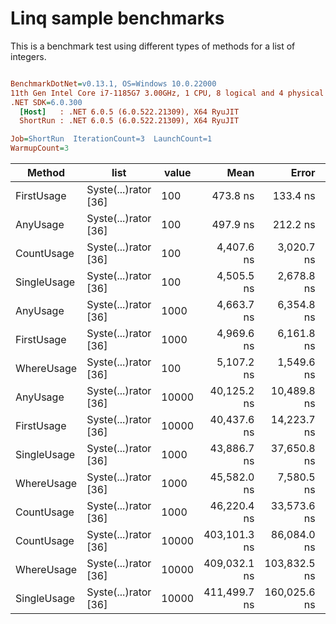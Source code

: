 # Linq sample benchmarks

This is a benchmark test using different types of methods for a list of integers.

``` ini

BenchmarkDotNet=v0.13.1, OS=Windows 10.0.22000
11th Gen Intel Core i7-1185G7 3.00GHz, 1 CPU, 8 logical and 4 physical cores
.NET SDK=6.0.300
  [Host]   : .NET 6.0.5 (6.0.522.21309), X64 RyuJIT
  ShortRun : .NET 6.0.5 (6.0.522.21309), X64 RyuJIT

Job=ShortRun  IterationCount=3  LaunchCount=1  
WarmupCount=3  

```
|      Method |                 list | value |         Mean |        Error |      StdDev |      StdErr |          Min |           Q1 |       Median |           Q3 |          Max |        Op/s |  Gen 0 | Allocated |
|------------ |--------------------- |------ |-------------:|-------------:|------------:|------------:|-------------:|-------------:|-------------:|-------------:|-------------:|------------:|-------:|----------:|
|  FirstUsage | Syste(...)rator [36] |   100 |     473.8 ns |     133.4 ns |     7.31 ns |     4.22 ns |     466.4 ns |     470.2 ns |     474.0 ns |     477.5 ns |     481.0 ns | 2,110,660.6 | 0.0200 |     128 B |
|    AnyUsage | Syste(...)rator [36] |   100 |     497.9 ns |     212.2 ns |    11.63 ns |     6.72 ns |     485.5 ns |     492.6 ns |     499.7 ns |     504.1 ns |     508.6 ns | 2,008,321.8 | 0.0200 |     128 B |
|  CountUsage | Syste(...)rator [36] |   100 |   4,407.6 ns |   3,020.7 ns |   165.57 ns |    95.59 ns |   4,284.9 ns |   4,313.5 ns |   4,342.0 ns |   4,469.0 ns |   4,596.0 ns |   226,879.8 | 0.0153 |     128 B |
| SingleUsage | Syste(...)rator [36] |   100 |   4,505.5 ns |   2,678.8 ns |   146.84 ns |    84.78 ns |   4,406.9 ns |   4,421.2 ns |   4,435.4 ns |   4,554.8 ns |   4,674.3 ns |   221,949.4 | 0.0153 |     128 B |
|    AnyUsage | Syste(...)rator [36] |  1000 |   4,663.7 ns |   6,354.8 ns |   348.33 ns |   201.11 ns |   4,265.8 ns |   4,538.6 ns |   4,811.4 ns |   4,862.6 ns |   4,913.8 ns |   214,422.7 | 0.0153 |     128 B |
|  FirstUsage | Syste(...)rator [36] |  1000 |   4,969.6 ns |   6,161.8 ns |   337.75 ns |   195.00 ns |   4,595.6 ns |   4,828.2 ns |   5,060.9 ns |   5,156.6 ns |   5,252.3 ns |   201,223.2 | 0.0153 |     128 B |
|  WhereUsage | Syste(...)rator [36] |   100 |   5,107.2 ns |   1,549.6 ns |    84.94 ns |    49.04 ns |   5,057.7 ns |   5,058.1 ns |   5,058.6 ns |   5,131.9 ns |   5,205.2 ns |   195,803.2 | 0.0381 |     256 B |
|    AnyUsage | Syste(...)rator [36] | 10000 |  40,125.2 ns |  10,489.8 ns |   574.98 ns |   331.97 ns |  39,658.6 ns |  39,804.0 ns |  39,949.5 ns |  40,358.5 ns |  40,767.5 ns |    24,922.0 |      - |     128 B |
|  FirstUsage | Syste(...)rator [36] | 10000 |  40,437.6 ns |  14,223.7 ns |   779.65 ns |   450.13 ns |  39,962.6 ns |  39,987.7 ns |  40,012.8 ns |  40,675.1 ns |  41,337.4 ns |    24,729.5 |      - |     128 B |
| SingleUsage | Syste(...)rator [36] |  1000 |  43,886.7 ns |  37,650.8 ns | 2,063.77 ns | 1,191.52 ns |  42,507.7 ns |  42,700.4 ns |  42,893.1 ns |  44,576.2 ns |  46,259.3 ns |    22,785.9 |      - |     129 B |
|  WhereUsage | Syste(...)rator [36] |  1000 |  45,582.0 ns |   7,580.5 ns |   415.51 ns |   239.90 ns |  45,117.1 ns |  45,414.3 ns |  45,711.5 ns |  45,814.4 ns |  45,917.3 ns |    21,938.5 |      - |     256 B |
|  CountUsage | Syste(...)rator [36] |  1000 |  46,220.4 ns |  33,573.6 ns | 1,840.28 ns | 1,062.49 ns |  44,711.0 ns |  45,195.3 ns |  45,679.7 ns |  46,975.0 ns |  48,270.4 ns |    21,635.5 |      - |     128 B |
|  CountUsage | Syste(...)rator [36] | 10000 | 403,101.3 ns |  86,084.0 ns | 4,718.56 ns | 2,724.26 ns | 398,941.0 ns | 400,537.7 ns | 402,134.5 ns | 405,181.4 ns | 408,228.4 ns |     2,480.8 |      - |     128 B |
|  WhereUsage | Syste(...)rator [36] | 10000 | 409,032.1 ns | 103,832.5 ns | 5,691.41 ns | 3,285.94 ns | 402,464.0 ns | 407,292.6 ns | 412,121.1 ns | 412,316.1 ns | 412,511.1 ns |     2,444.8 |      - |     256 B |
| SingleUsage | Syste(...)rator [36] | 10000 | 411,499.7 ns | 160,025.6 ns | 8,771.54 ns | 5,064.25 ns | 405,577.7 ns | 406,461.2 ns | 407,344.6 ns | 414,460.6 ns | 421,576.7 ns |     2,430.1 |      - |     128 B |
